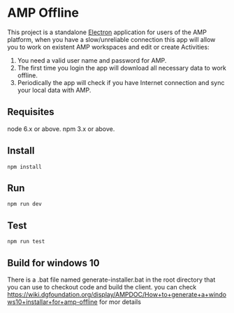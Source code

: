 AMP Offline
==============
This project is a standalone [Electron](http://electron.atom.io/) application for users of the AMP platform, when you have a slow/unreliable connection this app will allow you to work on existent AMP workspaces and edit or create Activities:

1. You need a valid user name and password for AMP.
2. The first time you login the app will download all necessary data to work offline.
3. Periodically the app will check if you have Internet connection and sync your local data with AMP.

Requisites
-------
node 6.x or above.
npm 3.x or above.

Install
-------    
    npm install
    
Run
-----
	npm run dev

Test
-----
  	npm run test
Build for windows 10
----
There is a .bat file named generate-installer.bat in the root directory that you can use to checkout code and build the client. you can check https://wiki.dgfoundation.org/display/AMPDOC/How+to+generate+a+windows10+installar+for+amp-offline for mor details
